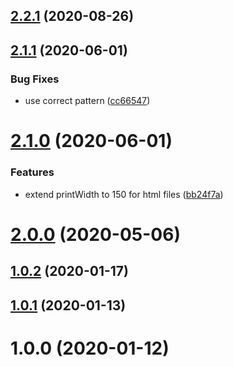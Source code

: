 ## [2.2.1](https://github.com/MaGnaL/prettier-config/compare/v2.2.0...v2.2.1) (2020-08-26)

## [2.1.1](https://github.com/MaGnaL/prettier-config/compare/v2.1.0...v2.1.1) (2020-06-01)

### Bug Fixes

- use correct pattern ([cc66547](https://github.com/MaGnaL/prettier-config/commit/cc66547a2f2afef36ae8f5fd77045aadf96abf81))

# [2.1.0](https://github.com/MaGnaL/prettier-config/compare/v2.0.0...v2.1.0) (2020-06-01)

### Features

- extend printWidth to 150 for html files ([bb24f7a](https://github.com/MaGnaL/prettier-config/commit/bb24f7a9654a953c868d45742e62efabc08add70))

# [2.0.0](https://github.com/MaGnaL/prettier-config/compare/v1.0.2...v2.0.0) (2020-05-06)

## [1.0.2](https://github.com/MaGnaL/prettier-config/compare/v1.0.1...v1.0.2) (2020-01-17)

## [1.0.1](https://github.com/MaGnaL/prettier-config/compare/v1.0.0...v1.0.1) (2020-01-13)

# 1.0.0 (2020-01-12)
